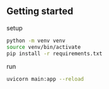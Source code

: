 ## Getting started
setup
```sh
python -m venv venv
source venv/bin/activate
pip install -r requirements.txt
``` 
run
```sh
uvicorn main:app --reload
```